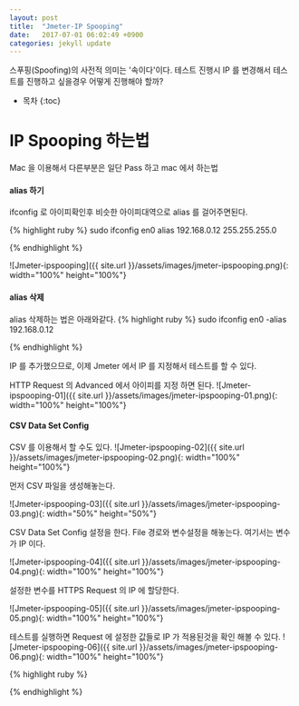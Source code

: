 ```yaml
---
layout: post
title:  "Jmeter-IP Spooping"
date:   2017-07-01 06:02:49 +0900
categories: jekyll update
---
```

스푸핑(Spoofing)의 사전적 의미는 '속이다'이다. 테스트 진행시 IP 를 변경해서 테스트를 진행하고 싶을경우 어떻게 진행해야 할까?

* 목차
{:toc}

# IP Spooping 하는법
Mac 을 이용해서 다른부분은 일단 Pass 하고 mac 에서 하는법

#### alias 하기
ifconfig 로 아이피확인후 비슷한 아이피대역으로 alias 를 걸어주면된다.

{% highlight ruby %}
sudo ifconfig en0 alias 192.168.0.12 255.255.255.0

{% endhighlight %}


![Jmeter-ipspooping]({{ site.url }}/assets/images/jmeter-ipspooping.png){: width="100%" height="100%"}

#### alias 삭제
alias 삭제하는 법은 아래와같다.
{% highlight ruby %}
sudo ifconfig en0 -alias 192.168.0.12

{% endhighlight %}

IP 를 추가했으므로, 이제 Jmeter 에서 IP 를 지정해서 테스트를 할 수 있다.

HTTP Request 의 Advanced 에서 아이피를 지정 하면 된다.
![Jmeter-ipspooping-01]({{ site.url }}/assets/images/jmeter-ipspooping-01.png){: width="100%" height="100%"}

#### CSV Data Set Config
CSV 를 이용해서 할 수도 있다.
![Jmeter-ipspooping-02]({{ site.url }}/assets/images/jmeter-ipspooping-02.png){: width="100%" height="100%"}

먼저 CSV 파일을 생성해놓는다.

![Jmeter-ipspooping-03]({{ site.url }}/assets/images/jmeter-ipspooping-03.png){: width="50%" height="50%"}

CSV Data Set Config 설정을 한다. 
File 경로와 변수설정을 해놓는다. 여기서는 변수가 IP 이다.

![Jmeter-ipspooping-04]({{ site.url }}/assets/images/jmeter-ipspooping-04.png){: width="100%" height="100%"}

설정한 변수를 HTTPS Request 의 IP 에 할당한다.

![Jmeter-ipspooping-05]({{ site.url }}/assets/images/jmeter-ipspooping-05.png){: width="100%" height="100%"}

테스트를 실행하면 Request 에 설정한 값들로 IP 가 적용된것을 확인 해볼 수 있다.
![Jmeter-ipspooping-06]({{ site.url }}/assets/images/jmeter-ipspooping-06.png){: width="100%" height="100%"}


{% highlight ruby %}

{% endhighlight %}